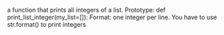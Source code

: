 a function that prints all integers of a list.
         Prototype: def print_list_integer(my_list=[]):
         Format: one integer per line.
         You have to use str.format() to print integers
